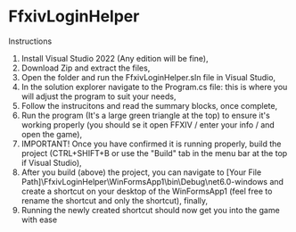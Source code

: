 # FfxivLoginHelper

Instructions

1. Install Visual Studio 2022 (Any edition will be fine),
2. Download Zip and extract the files,
3. Open the folder and run the FfxivLoginHelper.sln file in Visual Studio,
4. In the solution explorer navigate to the Program.cs file: this is where you will adjust the program to suit your needs,
5. Follow the instrucitons and read the summary blocks, once complete,
6. Run the program (It's a large green triangle at the top) to ensure it's working properly (you should se it open FFXIV / enter your info / and open the game),
7. IMPORTANT! Once you have confirmed it is running properly, build the project (CTRL+SHIFT+B or use the "Build" tab in the menu bar at the top if Visual Studio),
8. After you build (above) the project, you can navigate to [Your File Path]\FfxivLoginHelper\WinFormsApp1\bin\Debug\net6.0-windows and create a shortcut on your desktop
of the WinFormsApp1 (feel free to rename the shortcut and only the shortcut), finally,
9. Running the newly created shortcut should now get you into the game with ease
